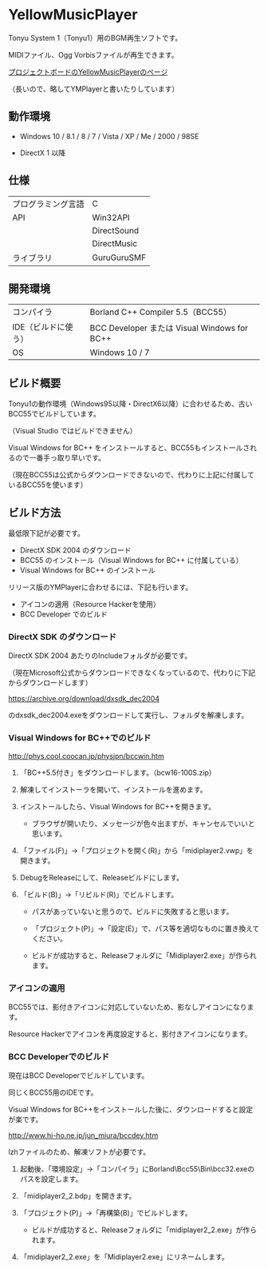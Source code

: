 # YellowMusicPlayer

Tonyu System 1（Tonyu1）用のBGM再生ソフトです。

MIDIファイル、Ogg Vorbisファイルが再生できます。

[プロジェクトボードのYellowMusicPlayerのページ](https://www.tonyu.jp/project/viewProject.cgi?mainkey=667&)

（長いので、略してYMPlayerと書いたりしています）

## 動作環境

- Windows 10 / 8.1 / 8 / 7 / Vista / XP / Me / 2000 / 98SE

- DirectX 1 以降

## 仕様

|||
-|-
|プログラミング言語|C|
|API|Win32API|
||DirectSound|
||DirectMusic|
|ライブラリ|GuruGuruSMF|

## 開発環境

|||
-|-
|コンパイラ|Borland C++ Compiler 5.5（BCC55）|
|IDE（ビルドに使う）|BCC Developer または Visual Windows for BC++|
|OS|Windows 10 / 7|

## ビルド概要

Tonyu1の動作環境（Windows95以降・DirectX6以降）に合わせるため、古いBCC55でビルドしています。

（Visual Studio ではビルドできません）

Visual Windows for BC++ をインストールすると、BCC55もインストールされるので一番手っ取り早いです。

（現在BCC55は公式からダウンロードできないので、代わりに上記に付属しているBCC55を使います）

## ビルド方法

最低限下記が必要です。
- DirectX SDK 2004 のダウンロード
- BCC55 のインストール（Visual Windows for BC++ に付属している）
- Visual Windows for BC++ のインストール

リリース版のYMPlayerに合わせるには、下記も行います。
- アイコンの適用（Resource Hackerを使用）
- BCC Developer でのビルド

### DirectX SDK のダウンロード

DirectX SDK 2004 あたりのIncludeフォルダが必要です。

（現在Microsoft公式からダウンロードできなくなっているので、代わりに下記からダウンロードします）

https://archive.org/download/dxsdk_dec2004

のdxsdk_dec2004.exeをダウンロードして実行し、フォルダを解凍します。

### Visual Windows for BC++でのビルド

http://phys.cool.coocan.jp/physjpn/bccwin.htm

1. 「BC++5.5付き」をダウンロードします。（bcw16-100S.zip）

1. 解凍してインストーラを開いて、インストールを進めます。

1. インストールしたら、Visual Windows for BC++を開きます。

    - ブラウザが開いたり、メッセージが色々出ますが、キャンセルでいいと思います。

1. 「ファイル(F)」→「プロジェクトを開く(R)」から「midiplayer2.vwp」を開きます。

1. DebugをReleaseにして、Releaseビルドにします。

1. 「ビルド(B)」→「リビルド(R)」でビルドします。

    - パスがあっていないと思うので、ビルドに失敗すると思います。

    - 「プロジェクト(P)」→「設定(E)」で、パス等を適切なものに置き換えてください。

    - ビルドが成功すると、Releaseフォルダに「Midiplayer2.exe」が作られます。

### アイコンの適用
BCC55では、影付きアイコンに対応していないため、影なしアイコンになります。

Resource Hackerでアイコンを再度設定すると、影付きアイコンになります。

### BCC Developerでのビルド

現在はBCC Developerでビルドしています。

同じくBCC55用のIDEです。

Visual Windows for BC++をインストールした後に、ダウンロードすると設定が楽です。

http://www.hi-ho.ne.jp/jun_miura/bccdev.htm

lzhファイルのため、解凍ソフトが必要です。

1. 起動後、「環境設定」→「コンパイラ」にBorland\Bcc55\Bin\bcc32.exeのパスを設定します。

1. 「midiplayer2_2.bdp」を開きます。

1. 「プロジェクト(P)」→「再構築(B)」でビルドします。

    - ビルドが成功すると、Releaseフォルダに「midiplayer2_2.exe」が作られます。

1. 「midiplayer2_2.exe」を「Midiplayer2.exe」にリネームします。
